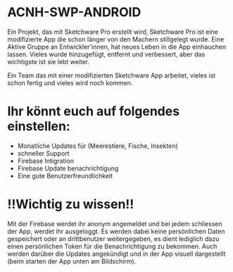 # ACNH-SWP-ANDROID
Ein Projekt, das mit Sketchware Pro erstellt wird, Sketchware Pro ist eine modifizierte App die schon länger von den Machern stillgelegt wurde. Eine Aktive Gruppe an Entwickler'innen, hat neues Leben in die App einhauchen lassen. Vieles wurde hinzugefügt, entfernt und verbessert, aber das wichtigste ist sie lebt weiter.

Ein Team das mit einer modifizierten Sketchware App arbeitet, vieles ist schon fertig und vieles wird noch kommen.


# Ihr könnt euch auf folgendes einstellen:
- Monatliche Updates für (Meerestiere, Fische, Insekten)
- schneller Support
- Firebase Intigration
- Firebase Update benachrichtigung 
- Eine gute Benutzerfreundlichkeit

# !!Wichtig zu wissen!!

Mit der Firebase werdet ihr anonym angemeldet und bei jedem schliessen der App, werdet ihr ausgeloggt. Es werden dabei keine persönlichen Daten gespeichert oder an drittbenutzer weitergegeben, es dient lediglich dazu einen persönlichen Token für die Benachrichtigung zu bekommen.
Auch werden darüber die Updates angekündigt und in der App visuell dargestellt (beim starten der App unten am Bildschirm). 

